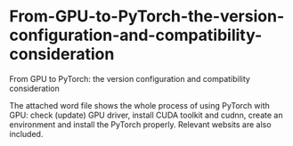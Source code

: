 # From-GPU-to-PyTorch-the-version-configuration-and-compatibility-consideration

From GPU to PyTorch: the version configuration and compatibility consideration

The attached word file shows the whole process of using PyTorch with GPU: check (update) GPU driver, install CUDA toolkit and cudnn, create an environment and install the PyTorch properly. Relevant websits are also included.

 
